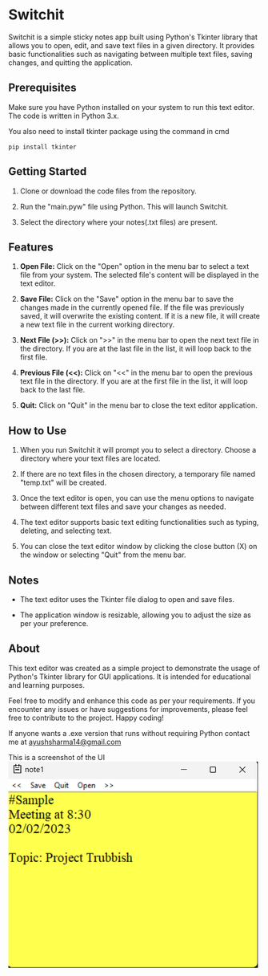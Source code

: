 # Switchit

Switchit is a simple sticky notes app built using Python's Tkinter library that allows you to open, edit, and save text files in a given directory. It provides basic functionalities such as navigating between multiple text files, saving changes, and quitting the application.

## Prerequisites

Make sure you have Python installed on your system to run this text editor. The code is written in Python 3.x.

You also need to install tkinter package using the command in cmd
```
pip install tkinter
```

## Getting Started

1. Clone or download the code files from the repository.

2. Run the "main.pyw" file using Python. This will launch Switchit.

3. Select the directory where your notes(.txt files) are present.

## Features

1. **Open File:** Click on the "Open" option in the menu bar to select a text file from your system. The selected file's content will be displayed in the text editor.

2. **Save File:** Click on the "Save" option in the menu bar to save the changes made in the currently opened file. If the file was previously saved, it will overwrite the existing content. If it is a new file, it will create a new text file in the current working directory.

3. **Next File (>>):** Click on ">>" in the menu bar to open the next text file in the directory. If you are at the last file in the list, it will loop back to the first file.

4. **Previous File (<<):** Click on "<<" in the menu bar to open the previous text file in the directory. If you are at the first file in the list, it will loop back to the last file.

5. **Quit:** Click on "Quit" in the menu bar to close the text editor application.

## How to Use

1. When you run Switchit it will prompt you to select a directory. Choose a directory where your text files are located.

2. If there are no text files in the chosen directory, a temporary file named "temp.txt" will be created.

3. Once the text editor is open, you can use the menu options to navigate between different text files and save your changes as needed.

4. The text editor supports basic text editing functionalities such as typing, deleting, and selecting text.

5. You can close the text editor window by clicking the close button (X) on the window or selecting "Quit" from the menu bar.

## Notes

- The text editor uses the Tkinter file dialog to open and save files.

- The application window is resizable, allowing you to adjust the size as per your preference.

## About

This text editor was created as a simple project to demonstrate the usage of Python's Tkinter library for GUI applications. It is intended for educational and learning purposes.

Feel free to modify and enhance this code as per your requirements. If you encounter any issues or have suggestions for improvements, please feel free to contribute to the project. Happy coding!

If anyone wants a .exe version that runs without requiring Python contact me at ayushsharma14@gmail.com

This is a screenshot of the UI
![Alt text](image.png)
